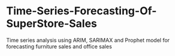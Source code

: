 # Time-Series-Forecasting-Of-SuperStore-Sales
Time series analysis using ARIM, SARIMAX and Prophet model for forecasting furniture sales and office sales
